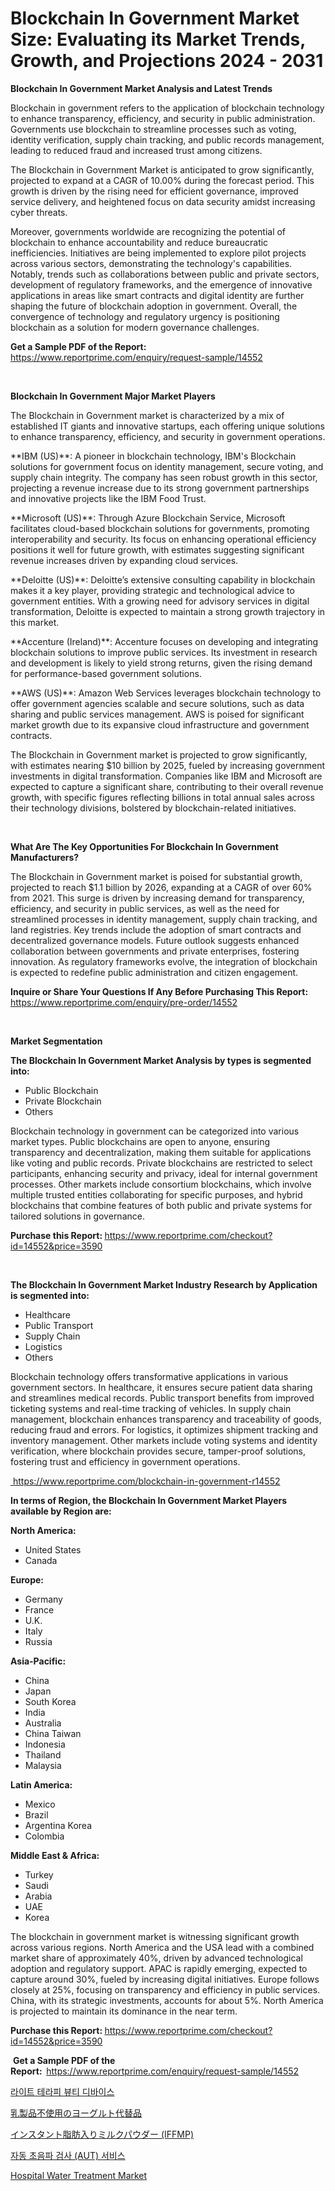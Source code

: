 <p><h1>Blockchain In Government Market Size: Evaluating its Market Trends, Growth, and Projections 2024 - 2031</h1></p><p><strong>Blockchain In Government Market Analysis and Latest Trends</strong></p>
<p><p>Blockchain in government refers to the application of blockchain technology to enhance transparency, efficiency, and security in public administration. Governments use blockchain to streamline processes such as voting, identity verification, supply chain tracking, and public records management, leading to reduced fraud and increased trust among citizens. </p><p>The Blockchain in Government Market is anticipated to grow significantly, projected to expand at a CAGR of 10.00% during the forecast period. This growth is driven by the rising need for efficient governance, improved service delivery, and heightened focus on data security amidst increasing cyber threats. </p><p>Moreover, governments worldwide are recognizing the potential of blockchain to enhance accountability and reduce bureaucratic inefficiencies. Initiatives are being implemented to explore pilot projects across various sectors, demonstrating the technology's capabilities. Notably, trends such as collaborations between public and private sectors, development of regulatory frameworks, and the emergence of innovative applications in areas like smart contracts and digital identity are further shaping the future of blockchain adoption in government. Overall, the convergence of technology and regulatory urgency is positioning blockchain as a solution for modern governance challenges.</p></p>
<p><strong>Get a Sample PDF of the Report:&nbsp;</strong> <a href="https://www.reportprime.com/enquiry/request-sample/14552">https://www.reportprime.com/enquiry/request-sample/14552</a></p>
<p>&nbsp;</p>
<p><strong>Blockchain In Government Major Market Players</strong></p>
<p><p>The Blockchain in Government market is characterized by a mix of established IT giants and innovative startups, each offering unique solutions to enhance transparency, efficiency, and security in government operations.</p><p>**IBM (US)**: A pioneer in blockchain technology, IBM's Blockchain solutions for government focus on identity management, secure voting, and supply chain integrity. The company has seen robust growth in this sector, projecting a revenue increase due to its strong government partnerships and innovative projects like the IBM Food Trust.</p><p>**Microsoft (US)**: Through Azure Blockchain Service, Microsoft facilitates cloud-based blockchain solutions for governments, promoting interoperability and security. Its focus on enhancing operational efficiency positions it well for future growth, with estimates suggesting significant revenue increases driven by expanding cloud services.</p><p>**Deloitte (US)**: Deloitte’s extensive consulting capability in blockchain makes it a key player, providing strategic and technological advice to government entities. With a growing need for advisory services in digital transformation, Deloitte is expected to maintain a strong growth trajectory in this market.</p><p>**Accenture (Ireland)**: Accenture focuses on developing and integrating blockchain solutions to improve public services. Its investment in research and development is likely to yield strong returns, given the rising demand for performance-based government solutions.</p><p>**AWS (US)**: Amazon Web Services leverages blockchain technology to offer government agencies scalable and secure solutions, such as data sharing and public services management. AWS is poised for significant market growth due to its expansive cloud infrastructure and government contracts.</p><p>The Blockchain in Government market is projected to grow significantly, with estimates nearing $10 billion by 2025, fueled by increasing government investments in digital transformation. Companies like IBM and Microsoft are expected to capture a significant share, contributing to their overall revenue growth, with specific figures reflecting billions in total annual sales across their technology divisions, bolstered by blockchain-related initiatives.</p></p>
<p>&nbsp;</p>
<p><strong>What Are The Key Opportunities For Blockchain In Government Manufacturers?</strong></p>
<p><p>The Blockchain in Government market is poised for substantial growth, projected to reach $1.1 billion by 2026, expanding at a CAGR of over 60% from 2021. This surge is driven by increasing demand for transparency, efficiency, and security in public services, as well as the need for streamlined processes in identity management, supply chain tracking, and land registries. Key trends include the adoption of smart contracts and decentralized governance models. Future outlook suggests enhanced collaboration between governments and private enterprises, fostering innovation. As regulatory frameworks evolve, the integration of blockchain is expected to redefine public administration and citizen engagement.</p></p>
<p><strong>Inquire or Share Your Questions If Any Before Purchasing This Report:</strong> <a href="https://www.reportprime.com/enquiry/pre-order/14552">https://www.reportprime.com/enquiry/pre-order/14552</a></p>
<p>&nbsp;</p>
<p><strong>Market Segmentation</strong></p>
<p><strong>The Blockchain In Government Market Analysis by types is segmented into:</strong></p>
<p><ul><li>Public Blockchain</li><li>Private Blockchain</li><li>Others</li></ul></p>
<p><p>Blockchain technology in government can be categorized into various market types. Public blockchains are open to anyone, ensuring transparency and decentralization, making them suitable for applications like voting and public records. Private blockchains are restricted to select participants, enhancing security and privacy, ideal for internal government processes. Other markets include consortium blockchains, which involve multiple trusted entities collaborating for specific purposes, and hybrid blockchains that combine features of both public and private systems for tailored solutions in governance.</p></p>
<p><strong>Purchase this Report:&nbsp;</strong><a href="https://www.reportprime.com/checkout?id=14552&price=3590">https://www.reportprime.com/checkout?id=14552&price=3590</a></p>
<p>&nbsp;</p>
<p><strong>The Blockchain In Government Market Industry Research by Application is segmented into:</strong></p>
<p><ul><li>Healthcare</li><li>Public Transport</li><li>Supply Chain</li><li>Logistics</li><li>Others</li></ul></p>
<p><p>Blockchain technology offers transformative applications in various government sectors. In healthcare, it ensures secure patient data sharing and streamlines medical records. Public transport benefits from improved ticketing systems and real-time tracking of vehicles. In supply chain management, blockchain enhances transparency and traceability of goods, reducing fraud and errors. For logistics, it optimizes shipment tracking and inventory management. Other markets include voting systems and identity verification, where blockchain provides secure, tamper-proof solutions, fostering trust and efficiency in government operations.</p></p>
<p><a href="https://www.reportprime.com/blockchain-in-government-r14552">&nbsp;https://www.reportprime.com/blockchain-in-government-r14552</a></p>
<p><strong>In terms of Region, the Blockchain In Government Market Players available by Region are:</strong></p>
<p>
    <p> <strong> North America: </strong>
        <ul>
            <li>United States</li>
            <li>Canada</li>
        </ul>
        </p> 
    <p> <strong> Europe: </strong>
        <ul>
            <li>Germany</li>
            <li>France</li>
            <li>U.K.</li>
            <li>Italy</li>
            <li>Russia</li>
        </ul>
        </p> 
    <p> <strong> Asia-Pacific: </strong>
        <ul>
            <li>China</li>
            <li>Japan</li>
            <li>South Korea</li>
            <li>India</li>
            <li>Australia</li>
            <li>China Taiwan</li>
            <li>Indonesia</li>
            <li>Thailand</li>
            <li>Malaysia</li>
        </ul>
        </p> 
    <p> <strong> Latin America: </strong>
        <ul>
            <li>Mexico</li>
            <li>Brazil</li>
            <li>Argentina Korea</li>
            <li>Colombia</li>
        </ul>
        </p> 
    <p> <strong> Middle East & Africa: </strong>
        <ul>
            <li>Turkey</li>
            <li>Saudi</li>
            <li>Arabia</li>
            <li>UAE</li>
            <li>Korea</li>
        </ul>
    </p>
    </p>
<p><p>The blockchain in government market is witnessing significant growth across various regions. North America and the USA lead with a combined market share of approximately 40%, driven by advanced technological adoption and regulatory support. APAC is rapidly emerging, expected to capture around 30%, fueled by increasing digital initiatives. Europe follows closely at 25%, focusing on transparency and efficiency in public services. China, with its strategic investments, accounts for about 5%. North America is projected to maintain its dominance in the near term.</p></p>
<p><strong>Purchase this Report: </strong><a href="https://www.reportprime.com/checkout?id=14552&price=3590">https://www.reportprime.com/checkout?id=14552&price=3590</a></p>
<p>&nbsp;<strong>Get a Sample PDF of the Report:&nbsp;&nbsp;</strong><a href="https://www.reportprime.com/enquiry/request-sample/14552">https://www.reportprime.com/enquiry/request-sample/14552</a></p>
<p><strong></strong></p>
<p><p><a href="https://medium.com/@joshuapierce88/light-therapy-beauty-devices-market-%EC%9D%98-%EA%B8%80%EB%A1%9C%EB%B2%8C-%EC%8B%9C%EC%9E%A5-%EA%B0%9C%EC%9A%94%EB%8A%94-%EC%A0%84-%EC%84%B8%EA%B3%84-%EB%B0%8F-%EC%A3%BC%EC%9A%94-%EC%8B%9C%EC%9E%A5%EC%9D%98-%EC%82%B0%EC%97%85%EC%97%90-%EC%98%81%ED%96%A5%EC%9D%84-%EB%AF%B8%EC%B9%98%EB%8A%94-%EC%A3%BC%EC%9A%94-%ED%8A%B8%EB%A0%8C%EB%93%9C%EC%97%90-%EB%8C%80%ED%95%9C-%EB%8F%85%ED%8A%B9%ED%95%9C-%EA%B4%80%EC%A0%90%EC%9D%84-8fae1d6f757f">라이트 테라피 뷰티 디바이스</a></p><p><a href="https://medium.com/@adfwe254/2024%E5%B9%B4%E3%81%8B%E3%82%892031%E5%B9%B4%E3%81%BE%E3%81%A7%E3%81%AE%E6%9C%9F%E9%96%93%E3%81%AB%E3%81%8A%E3%81%91%E3%82%8B-%E8%A3%BD%E5%93%81%E3%82%BF%E3%82%A4%E3%83%97-%E3%83%90%E3%83%8B%E3%83%A9%E3%81%AE%E4%B9%B3%E8%A3%BD%E5%93%81%E4%B8%8D%E4%BD%BF%E7%94%A8%E3%83%A8%E3%83%BC%E3%82%B0%E3%83%AB%E3%83%88%E4%BB%A3%E6%9B%BF%E5%93%81-%E3%82%A2%E3%83%BC%E3%83%A2%E3%83%B3%E3%83%89%E3%81%AE%E4%B9%B3%E8%A3%BD%E5%93%81%E4%B8%8D%E4%BD%BF%E7%94%A8%E3%83%A8%E3%83%BC%E3%82%B0%E3%83%AB%E3%83%88%E4%BB%A3%E6%9B%BF%E5%93%81-%E3%83%97%E3%83%AC%E3%83%BC%E3%83%B3%E3%81%AE%E4%B9%B3%E8%A3%BD%E5%93%81%E4%B8%8D%E4%BD%BF%E7%94%A8%E3%83%A8%E3%83%BC%E3%82%B0%E3%83%AB%E3%83%88%E4%BB%A3%E6%9B%BF%E5%93%81-%E3%82%A2%E3%83%BC%E3%83%A2%E3%83%B3%E3%83%89%E3%81%AE%E4%B9%B3%E8%A3%BD%E5%93%81%E4%B8%8D%E4%BD%BF%E7%94%A8-19deb51117a4">乳製品不使用のヨーグルト代替品</a></p><p><a href="https://medium.com/@adfwe254/%E5%B8%82%E5%A0%B4%E4%BA%88%E6%B8%AC%E3%81%AE%E5%A4%89%E5%8C%96-%E3%82%B0%E3%83%AD%E3%83%BC%E3%83%90%E3%83%AB%E5%8D%B3%E6%99%82%E8%84%82%E8%82%AA%E5%85%85%E5%A1%AB%E4%B9%B3%E7%B2%89-iffmp-%E5%B8%82%E5%A0%B4%E3%81%AE%E5%8B%95%E5%90%91%E3%81%A8%E5%B0%86%E6%9D%A5%E3%81%AE%E3%83%88%E3%83%AC%E3%83%B3%E3%83%89-2024%E5%B9%B4-2031%E5%B9%B4-827b8c1fbb3a">インスタント脂肪入りミルクパウダー (IFFMP)</a></p><p><a href="https://medium.com/@derrickmafrks96745/%EC%9E%90%EB%8F%99%ED%99%94-%EC%B4%88%EC%9D%8C%ED%8C%8C-%EA%B2%80%EC%82%AC-aut-%EC%84%9C%EB%B9%84%EC%8A%A4-%EC%82%B0%EC%97%85-%EC%A0%84%EB%A7%9D-%EC%8B%9C%EC%9E%A5-%EB%B3%80%ED%99%94%EC%99%80-%EC%A0%84%EB%9E%B5%EC%A0%81-%ED%95%84%EC%88%98-%EC%82%AC%ED%95%AD-2024-2031-a5cbd11e293a">자동 초음파 검사 (AUT) 서비스</a></p><p><a href="https://www.linkedin.com/pulse/global-hospital-water-treatment-industry-analysis-share-growth-f5yaf?trackingId=dhgq8fCYR5%2BWhPp2eXmjrA%3D%3D">Hospital Water Treatment Market</a></p></p>